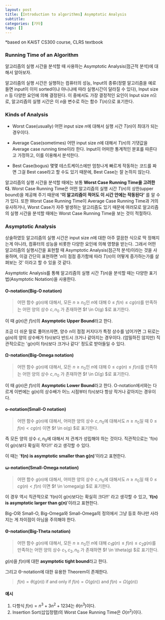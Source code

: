 ```yaml
---
layout: post
title: [Introduction to algorithms] Asymptotic Analysis
subtitle: 
categories: [기타]
tags: []
---
```

*based on KAIST CS300 course, CLRS textbook

### Running Time of an Algorithm

알고리즘의 실행 시간을 분석할 때 사용하는 Asymptotic Analysis(점근적 분석)에 대해서 알아보자.

알고리즘의 실행 시간은 실행하는 컴퓨터의 성능, Input의 종류(정렬 알고리즘을 예로 들면 input이 이미 sorted이냐 아니냐에 따라 실행시간이 달라질 수 있다), Input size $n$ 등 다양한 요인에 의해 결정된다. 이 중에서도 가장 결정적인 요인이 Input size $n$으로, 알고리즘의 실행 시간은 이 $n$을 변수로 하는 함수 $T(n)$으로 표기한다.

### Kinds of Analysis
- Worst Case(usually)
어떤 input size $n$에 대해서 실행 시간 $T(n)$이 최대가 되는 경우이다.  

- Average Case(sometimes)
어떤 input size $n$에 대해서 $T(n)$의 기댓값을 Average case running time이라 한다. 
Input이 어떠한 통계적인 분포를 따른다고 가정하고, 이를 이용해서 분석한다.  

- Best Case(bogus)
몇몇 테스트케이스에만 엄청나게 빠르게 작동하는 코드를 짜면 그걸 Best case라고 할 수도 있기 때문에, Best Case는 잘 논하지 않는다.


알고리즘의 실행 시간을 분석할 때에는 보통 **Worst Case Running Time을 고려한다.**
Worst Case Running Time은 어떤 알고리즘의 실행 시간 $T(n)$의 상한(upper bound)을 제공해 주기 때문에 **'이 알고리즘이 적어도 이 시간 안에는 작동된다'** 를 알 수가 있다. 
또한 Worst Case Running Time이 Average Case Running Time과 거의 유사하거나, Worst Case가 자주 발생하는 알고리즘도 있기 때문에 여러모로 알고리즘의 실행 시간을 분석할 때에는 Worst Case Running Time을 보는 것이 적절하다. 

### Asymptotic Analysis
상술하였듯 알고리즘의 실행 시간은 input size $n$에 대한 아주 깔끔한 식으로 딱 정해지는게 아니라, 컴퓨터의 성능을 비롯한 다양한 요인에 의해 영향을 받는다. 
그래서 어떤 알고리즘의 실행시간을 표현할 때 Asymptotic Analysis(점근적 분석)이라는 것을 사용하며, 이걸 간단히 표현하면 '$n$이 점점 증가함에 따라 $T(n)$이 어떻게 증가하는가를 살펴보는 것' 이라고 할 수 있을 것 같다. 

Asymptotic Analysis를 통해 알고리즘의 실행 시간 $T(n)$을 분석할 때는 다양한 표기법(Asymptotic Notation)을 사용한다.

#### O-notation(Big-O notation)
>어떤 함수 $g(n)$에 대해서, 모든 $n \geq n_0$인 $n$에 대해 $0\leq f(n) \leq cg(n)$를 만족하는 어떤 양의 상수 $c, n_0$ 가 존재하면 $f \in O(g) $로 표기한다.

이 때 $g(n)$은 $f(n)$의 **Asymptotic Upper Bound**라고 한다. 

조금 더 쉬운 말로 풀어쓰자면, 양수 n이 점점 커지다가 특정 상수를 넘어가면 그 뒤로는 g(n)의 양의 상수배가 f(n)보다 반드시 크거나 같아지는 경우이다. 
(엄밀하진 않지만) 직관적으로는 'g(n)이 f(n)보다 크거나 같다' 정도로 받아들일 수 있다. 

#### Ω-notation(Big-Omega notation)
>어떤 함수 $g(n)$에 대해서, 모든 $n \geq n_0$인 $n$에 대해 $0\leq cg(n) \leq f(n)$를 만족하는 어떤 양의 상수 $c, n_0$ 가 존재하면 $f \in Ω(g) $로 표기한다.

이 때 $g(n)$은 $f(n)$의 **Asymptotic Lower Bound**라고 한다. 
O-notation에서와는 다르게 이번에는 g(n)의 상수배가 어느 시점부터 f(n)보다 항상 작거나 같아지는 경우이다.

#### o-notation(Small-O notation)
>어떤 함수 $g(n)$에 대해서, 어떠한 양의 상수 $c, n_0$에 대해서도 $n \geq n_0$일 때 $0\leq f(n) < cg(n)$ 이면  $f \in o(g) $로 표기한다.

즉 모든 양의 상수 $c, n_0$에 대해서 저 관계가 성립해야 하는 것이다.
직관적으로는 'f(n)이 g(n)보다 확실히 작다!!' 라고 생각할 수 있다. 

이 때는 '**f(n) is asymptotic smaller than g(n)**'이라고 표현한다. 

#### ⍵-notation(Small-Omega notation)
>어떤 함수 $g(n)$에 대해서, 어떠한 양의 상수 $c, n_0$에 대해서도 $n \geq n_0$일 때 $0\leq cg(n) < f(n)$ 이면  $f \in \omega(g) $로 표기한다.

이 경우 역시 직관적으로 'f(n)이 g(n)보다는 확실히 크다!!' 라고 생각할 수 있고, '**f(n) is asymptotic larger than g(n)**'이라고 표현한다. 


Big-O와 Small-O, Big-Omega와 Small-Omega의 정의에서 그냥 등호 하나만 사라지는 게 차이점이 아님을 주의해야 한다. 
  
    
#### Θ-notation(Big-Theta notation)
>어떤 함수 $g(n)$에 대해서, 모든 $n \geq n_0$인 $n$에 대해 $c_1 g(n)\leq f(n) \leq c_2 g(n)$를 만족하는 어떤 양의 상수 $c_1, c_2, n_0$ 가 존재하면 $f \in \theta(g) $로 표기한다.

$g(n)$을 $f(n)$에 대한 **asymptotic tight bound**라고 한다. 

그리고 Θ-notation에 대한 유용한 Theorem이 존재한다.
>$f(n) = \theta (g(n))$ if and only if $f(n) = O(g(n))$ and $f(n)= \Omega(g(n))$


  
  
#### 예시 
1. 다항식 $f(n) = n^3 + 3n^2+1234$는 $\theta(n^3)$이다.
2. Insertion Sort(삽입정렬)의 Worst Case Running Time은 $O(n^2)$이다.